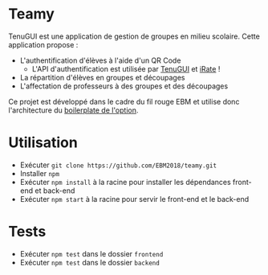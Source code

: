 # Teamy

TenuGUI est une application de gestion de groupes en milieu scolaire.
Cette application propose :
* L'authentification d'élèves à l'aide d'un QR Code
  * L'API d'authentification est utilisée par [TenuGUI](https://github.com/EBM2018/TenuGUI) et [iRate](https://github.com/EBM2018/iRate) !
* La répartition d'élèves en groupes et découpages
* L'affectation de professeurs à des groupes et des découpages

Ce projet est développé dans le cadre du fil rouge EBM et utilise donc l'architecture du [boilerplate de l'option](https://github.com/EBM2018/filrouge-boilerplate).

# Utilisation

* Exécuter `git clone https://github.com/EBM2018/teamy.git`
* Installer `npm`
* Exécuter `npm install` à la racine pour installer les dépendances front-end et back-end
* Exécuter `npm start` à la racine pour servir le front-end et le back-end

# Tests

* Exécuter `npm test` dans le dossier `frontend`
* Exécuter `npm test` dans le dossier `backend`
